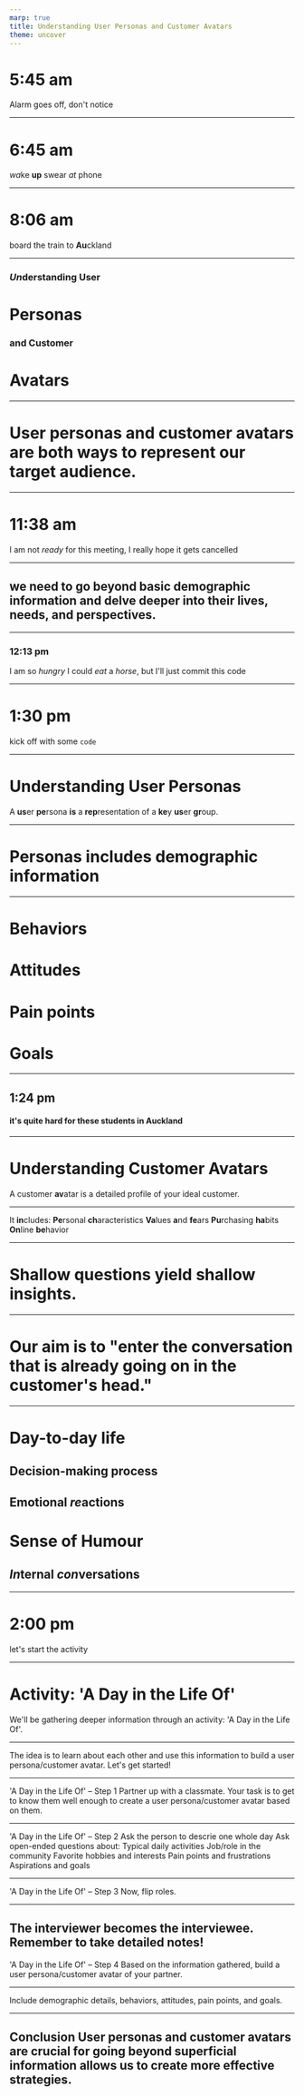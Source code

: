 ```yaml
---
marp: true
title: Understanding User Personas and Customer Avatars
theme: uncover
---
```

# 5:45 am

Alarm goes off, don't notice

---
# 6:45 am

*wa*ke **up** swear *at* phone

---

# 8:06 am

board the train to **Au**ckland

---

### *Un*derstanding **Us**er 

# Personas 
### and Customer 
# Avatars

---
# User __personas__ and customer avatars are both ways to represent our target audience.
---
# 11:38 am

I am not *ready* for this meeting, I really hope it gets cancelled

---
## we need to go **beyond basic** demographic information and delve deeper into their lives, needs, and perspectives.

---
### 12:13 pm

I am so *hungry* I could *eat* a *horse*, but I'll just commit this code 

---

# 1:30 pm

kick off with some ```code```

---

# Understanding **User Personas**
A **us**er **pe**rsona **is** a **rep**resentation of a **ke**y **us**er **gr**oup.

---
# Personas __includes__ demographic information

---

# Behaviors
# Attitudes
# Pain points
# Goals

---
## 1:24 pm

#### it's quite hard for these students in **Au**ckland

---
# **Un**derstanding **Cu**stomer **Av**atars
A customer **av**atar is a detailed profile of your ideal customer.

---
It **in**cludes:
**Pe**rsonal **ch**aracteristics
**Va**lues **a**nd **fe**ars
**Pu**rchasing **ha**bits
**On**line **be**havior


---
# **Sh**allow **qu**estions **y**ield **sha**llow **in**sights.

---
# Our aim is to **"enter the conversation that is already going on in the customer's head."**

---
# **Da**y-to-**da**y **li**fe
## **De**cision-**ma**king **pr**ocess
## __Emotional__ *re*actions
# Sense of Humour
## *In*ternal *con*versations
  
---
# 2:00 pm 

let's start the activity

---

# Activity: 'A Day in the Life Of'
We'll be gathering deeper information through an activity: 'A Day in the Life Of'.

---
The idea is to learn about each other and use this information to build a user persona/customer avatar.
Let's get started!

---
'A Day in the Life Of' – Step 1
Partner up with a classmate.
Your task is to get to know them well enough to create a user persona/customer avatar based on them.

---
'A Day in the Life Of' – Step 2
Ask the person to descrie one whole day Ask open-ended questions about:
Typical daily activities
Job/role in the community
Favorite hobbies and interests
Pain points and frustrations
Aspirations and goals

---
'A Day in the Life Of' – Step 3
Now, flip roles.

---
The interviewer becomes the interviewee.
Remember to take detailed notes!
---
'A Day in the Life Of' – Step 4
Based on the information gathered, build a user persona/customer avatar of your partner.



---
Include demographic details, behaviors, attitudes, pain points, and goals.

---
Conclusion
User personas and customer avatars are crucial for going beyond superficial information allows us to create more effective strategies.
---